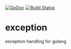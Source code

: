 [![GoDoc](https://godoc.org/github.com/ftloc/exception?status.svg)](https://godoc.org/github.com/ftloc/exception)
[![Build Status](https://travis-ci.org/ftloc/exception.svg?branch=master)](https://travis-ci.org/ftloc/exception)
# exception
exception handling for golang
